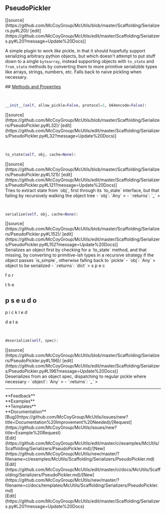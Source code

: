 ## <a id="McUtils.Scaffolding.Serializers.PseudoPickler">PseudoPickler</a> 

<div class="docs-source-link" markdown="1">
[[source](https://github.com/McCoyGroup/McUtils/blob/master/Scaffolding/Serializers.py#L20)/
[edit](https://github.com/McCoyGroup/McUtils/edit/master/Scaffolding/Serializers.py#L20?message=Update%20Docs)]
</div>

A simple plugin to work _like_ pickle, in that it should
hopefully support serializing arbitrary python objects, but which
doesn't attempt to put stuff down to a single `bytearray`, instead
supporting objects with `to_state` and `from_state` methods by converting
them to more primitive serializble types like arrays, strings, numbers,
etc.
Falls back to naive pickling when necessary.







<div class="collapsible-section">
 <div class="collapsible-section collapsible-section-header" markdown="1">
## <a class="collapse-link" data-toggle="collapse" href="#methods" markdown="1"> Methods and Properties</a> <a class="float-right" data-toggle="collapse" href="#methods"><i class="fa fa-chevron-down"></i></a>
 </div>
 <div class="collapsible-section collapsible-section-body collapse show" id="methods" markdown="1">
 
<a id="McUtils.Scaffolding.Serializers.PseudoPickler.__init__" class="docs-object-method">&nbsp;</a> 
```python
__init__(self, allow_pickle=False, protocol=1, b64encode=False): 
```
<div class="docs-source-link" markdown="1">
[[source](https://github.com/McCoyGroup/McUtils/blob/master/Scaffolding/Serializers/PseudoPickler.py#L32)/
[edit](https://github.com/McCoyGroup/McUtils/edit/master/Scaffolding/Serializers/PseudoPickler.py#L32?message=Update%20Docs)]
</div>


<a id="McUtils.Scaffolding.Serializers.PseudoPickler.to_state" class="docs-object-method">&nbsp;</a> 
```python
to_state(self, obj, cache=None): 
```
<div class="docs-source-link" markdown="1">
[[source](https://github.com/McCoyGroup/McUtils/blob/master/Scaffolding/Serializers/PseudoPickler.py#L121)/
[edit](https://github.com/McCoyGroup/McUtils/edit/master/Scaffolding/Serializers/PseudoPickler.py#L121?message=Update%20Docs)]
</div>
Tries to extract state from `obj`, first through its `to_state`
interface, but that failing by recursively walking the object
tree
  - `obj`: `Any`
    > 
  - `:returns`: `_`
    >


<a id="McUtils.Scaffolding.Serializers.PseudoPickler.serialize" class="docs-object-method">&nbsp;</a> 
```python
serialize(self, obj, cache=None): 
```
<div class="docs-source-link" markdown="1">
[[source](https://github.com/McCoyGroup/McUtils/blob/master/Scaffolding/Serializers/PseudoPickler.py#L152)/
[edit](https://github.com/McCoyGroup/McUtils/edit/master/Scaffolding/Serializers/PseudoPickler.py#L152?message=Update%20Docs)]
</div>
Serializes an object first by checking for a `to_state`
method, and that missing, by converting to primitive-ish types
in a recursive strategy if the object passes `is_simple`, otherwise
falling back to `pickle`
  - `obj`: `Any`
    > object to be serialized
  - `:returns`: `dict`
    > s
p
e
c
 
f
o
r
 
t
h
e
 
p
s
e
u
d
o
-
p
i
c
k
l
e
d
 
d
a
t
a


<a id="McUtils.Scaffolding.Serializers.PseudoPickler.deserialize" class="docs-object-method">&nbsp;</a> 
```python
deserialize(self, spec): 
```
<div class="docs-source-link" markdown="1">
[[source](https://github.com/McCoyGroup/McUtils/blob/master/Scaffolding/Serializers/PseudoPickler.py#L196)/
[edit](https://github.com/McCoyGroup/McUtils/edit/master/Scaffolding/Serializers/PseudoPickler.py#L196?message=Update%20Docs)]
</div>
Deserializes from an object spec, dispatching
to regular pickle where necessary
  - `object`: `Any`
    > 
  - `:returns`: `_`
    >
 </div>
</div>












---


<div markdown="1" class="text-secondary">
<div class="container">
  <div class="row">
   <div class="col" markdown="1">
**Feedback**   
</div>
   <div class="col" markdown="1">
**Examples**   
</div>
   <div class="col" markdown="1">
**Templates**   
</div>
   <div class="col" markdown="1">
**Documentation**   
</div>
   <div class="col" markdown="1">
   
</div>
   <div class="col" markdown="1">
   
</div>
   <div class="col" markdown="1">
   
</div>
</div>
  <div class="row">
   <div class="col" markdown="1">
[Bug](https://github.com/McCoyGroup/McUtils/issues/new?title=Documentation%20Improvement%20Needed)/[Request](https://github.com/McCoyGroup/McUtils/issues/new?title=Example%20Request)   
</div>
   <div class="col" markdown="1">
[Edit](https://github.com/McCoyGroup/McUtils/edit/master/ci/examples/McUtils/Scaffolding/Serializers/PseudoPickler.md)/[New](https://github.com/McCoyGroup/McUtils/new/master/?filename=ci/examples/McUtils/Scaffolding/Serializers/PseudoPickler.md)   
</div>
   <div class="col" markdown="1">
[Edit](https://github.com/McCoyGroup/McUtils/edit/master/ci/docs/McUtils/Scaffolding/Serializers/PseudoPickler.md)/[New](https://github.com/McCoyGroup/McUtils/new/master/?filename=ci/docs/templates/McUtils/Scaffolding/Serializers/PseudoPickler.md)   
</div>
   <div class="col" markdown="1">
[Edit](https://github.com/McCoyGroup/McUtils/edit/master/Scaffolding/Serializers.py#L20?message=Update%20Docs)   
</div>
   <div class="col" markdown="1">
   
</div>
   <div class="col" markdown="1">
   
</div>
   <div class="col" markdown="1">
   
</div>
</div>
</div>
</div>
